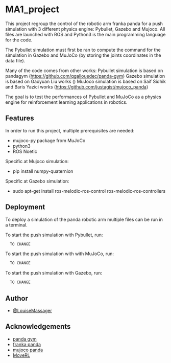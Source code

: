 # MA1_project

This project regroup the control of the robotic arm franka panda for a push simulation with 3 different physics engine: Pybullet, Gazebo and Mujoco.
All files are launched with ROS and Python3 is the main programming language for the code.

The Pybullet simulation must first be ran to compute the command for the simulation in Gazebo and MuJoCo (by storing the joints coordinates in the data file).

Many of the code comes from other works:
Pybullet simulation is based on pandagym (https://github.com/qgallouedec/panda-gym)
Gazebo simulation is based on Gaoyuan Liu works ()
MuJoco simulation is based on Saif Sidhik and Baris Yazici works (https://github.com/justagist/mujoco_panda)

 The goal is to test the performances of Pybullet 
 and MuJoCo as a physics engine for reinforcement learning 
 applications in robotics.
 
 

## Features

In order to run this project, multiple prerequisites are needed:
- mujoco-py package from MuJoCo
- python3
- ROS Noetic

Specific at Mujoco simulation:
- pip install numpy-quaternion

Specific at Gazebo simulation:
- sudo apt-get install ros-melodic-ros-control ros-melodic-ros-controllers


## Deployment

To deploy a simulation of the panda robotic arm multiple files
can be run in a terminal.

To start the push simulation with Pybullet, run:
```bash
  TO CHANGE
```

To start the push simulation with with MuJoCo, run:
```bash
  TO CHANGE
```

To start the push simulation with Gazebo, run:
```bash
  TO CHANGE
```


## Author

- [@LouiseMassager](https://github.com/LouiseMassager)



## Acknowledgements

 - [panda gym](https://github.com/qgallouedec/panda-gym)
 - [franka panda](https://github.com/vikashplus/franka_sim)
 - [mujoco panda](https://github.com/justagist/mujoco_panda)
 - [MoveRL](https://github.com/Gaoyuan-Liu/MoveRL)
